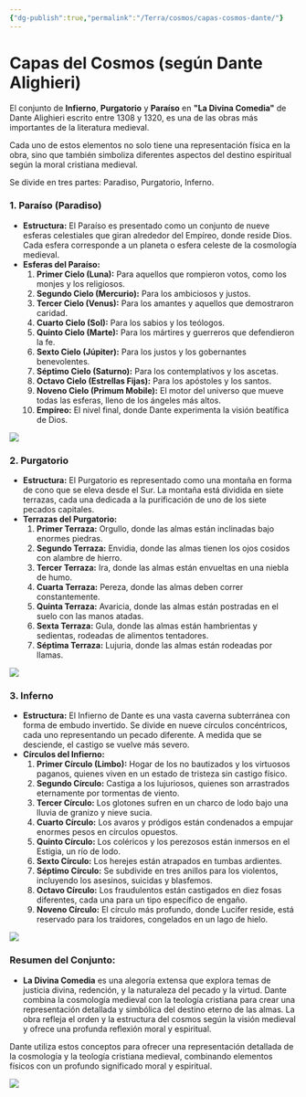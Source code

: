 ```yaml
---
{"dg-publish":true,"permalink":"/Terra/cosmos/capas-cosmos-dante/"}
---
```



# Capas del Cosmos (según Dante Alighieri)

El conjunto de **Infierno**, **Purgatorio** y **Paraíso** en **"La Divina Comedia"** de Dante Alighieri escrito entre 1308 y 1320, es una de las obras más importantes de la literatura medieval.

Cada uno de estos elementos no solo tiene una representación física en la obra, sino que también simboliza diferentes aspectos del destino espiritual según la moral cristiana medieval. 

Se divide en tres partes: Paradiso, Purgatorio, Inferno.

### 1. Paraíso (Paradiso)
- **Estructura:** El Paraíso es presentado como un conjunto de nueve esferas celestiales que giran alrededor del Empíreo, donde reside Dios. Cada esfera corresponde a un planeta o esfera celeste de la cosmología medieval.
- **Esferas del Paraíso:**
  1. **Primer Cielo (Luna):** Para aquellos que rompieron votos, como los monjes y los religiosos.
  2. **Segundo Cielo (Mercurio):** Para los ambiciosos y justos.
  3. **Tercer Cielo (Venus):** Para los amantes y aquellos que demostraron caridad.
  4. **Cuarto Cielo (Sol):** Para los sabios y los teólogos.
  5. **Quinto Cielo (Marte):** Para los mártires y guerreros que defendieron la fe.
  6. **Sexto Cielo (Júpiter):** Para los justos y los gobernantes benevolentes.
  7. **Séptimo Cielo (Saturno):** Para los contemplativos y los ascetas.
  8. **Octavo Cielo (Estrellas Fijas):** Para los apóstoles y los santos.
  9. **Noveno Cielo (Primum Mobile):** El motor del universo que mueve todas las esferas, lleno de los ángeles más altos.
  10. **Empíreo:** El nivel final, donde Dante experimenta la visión beatífica de Dios.

![](https://i.imgur.com/Qo40vZL.jpeg)


### 2. Purgatorio
- **Estructura:** El Purgatorio es representado como una montaña en forma de cono que se eleva desde el Sur. La montaña está dividida en siete terrazas, cada una dedicada a la purificación de uno de los siete pecados capitales.
- **Terrazas del Purgatorio:**
  1. **Primer Terraza:** Orgullo, donde las almas están inclinadas bajo enormes piedras.
  2. **Segundo Terraza:** Envidia, donde las almas tienen los ojos cosidos con alambre de hierro.
  3. **Tercer Terraza:** Ira, donde las almas están envueltas en una niebla de humo.
  4. **Cuarta Terraza:** Pereza, donde las almas deben correr constantemente.
  5. **Quinta Terraza:** Avaricia, donde las almas están postradas en el suelo con las manos atadas.
  6. **Sexta Terraza:** Gula, donde las almas están hambrientas y sedientas, rodeadas de alimentos tentadores.
  7. **Séptima Terraza:** Lujuria, donde las almas están rodeadas por llamas.

![](https://i.imgur.com/IvfxBXA.jpeg)


### 3. Inferno
- **Estructura:** El Infierno de Dante es una vasta caverna subterránea con forma de embudo invertido. Se divide en nueve círculos concéntricos, cada uno representando un pecado diferente. A medida que se desciende, el castigo se vuelve más severo.
- **Círculos del Infierno:**
  1. **Primer Círculo (Limbo):** Hogar de los no bautizados y los virtuosos paganos, quienes viven en un estado de tristeza sin castigo físico.
  2. **Segundo Círculo:** Castiga a los lujuriosos, quienes son arrastrados eternamente por tormentas de viento.
  3. **Tercer Círculo:** Los glotones sufren en un charco de lodo bajo una lluvia de granizo y nieve sucia.
  4. **Cuarto Círculo:** Los avaros y pródigos están condenados a empujar enormes pesos en círculos opuestos.
  5. **Quinto Círculo:** Los coléricos y los perezosos están inmersos en el Estigia, un río de lodo.
  6. **Sexto Círculo:** Los herejes están atrapados en tumbas ardientes.
  7. **Séptimo Círculo:** Se subdivide en tres anillos para los violentos, incluyendo los asesinos, suicidas y blasfemos.
  8. **Octavo Círculo:** Los fraudulentos están castigados en diez fosas diferentes, cada una para un tipo específico de engaño.
  9. **Noveno Círculo:** El círculo más profundo, donde Lucifer reside, está reservado para los traidores, congelados en un lago de hielo.

![](https://i.imgur.com/ZwEokjw.jpeg)


### Resumen del Conjunto:
- **La Divina Comedia** es una alegoría extensa que explora temas de justicia divina, redención, y la naturaleza del pecado y la virtud. Dante combina la cosmología medieval con la teología cristiana para crear una representación detallada y simbólica del destino eterno de las almas. La obra refleja el orden y la estructura del cosmos según la visión medieval y ofrece una profunda reflexión moral y espiritual.

Dante utiliza estos conceptos para ofrecer una representación detallada de la cosmología y la teología cristiana medieval, combinando elementos físicos con un profundo significado moral y espiritual.


![](https://i.imgur.com/IV85u16.jpeg)


